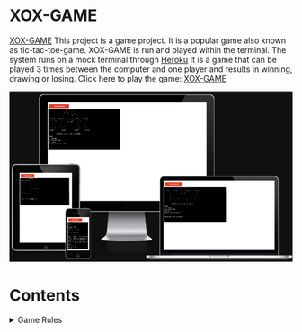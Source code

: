  # XOX-GAME
 [XOX-GAME](https://tic-tac-toe-game-merve-f793c47a141b.herokuapp.com/) This project is a game project. It is a popular game also known as tic-tac-toe-game. XOX-GAME is run and played within the terminal. The system runs on a mock terminal through [Heroku](https://id.heroku.com/login) It is a game that can be played 3 times between the computer and one player and results in winning, drawing or losing.
 Click here to play the game: [XOX-GAME](https://tic-tac-toe-game-merve-f793c47a141b.herokuapp.com/)

 ![Am I Responsive?](images/XOX-GAME-responsive.png)

# Contents
<details>
<summary>Game Rules</summary>
Tic Tac Toe Rules:
  1.You will play against computer.
  2.You will choose a number between 1-9.
  3.You will try to complete a line.
  4.If you complete a line, you will win the turn.
  5.3 game turn will play.")
  6.If you win minimum 2 turn, you will win the game.
</details>

